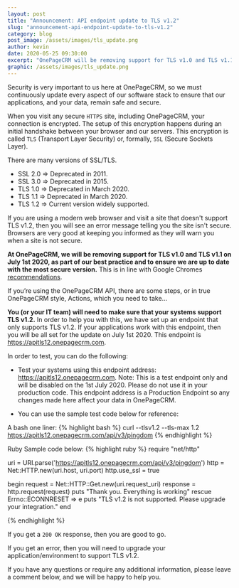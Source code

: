 ```yaml
---
layout: post
title: "Announcement: API endpoint update to TLS v1.2"
slug: "announcement-api-endpoint-update-to-tls-v1.2"
category: blog
post_image: /assets/images/tls_update.png
author: kevin
date: 2020-05-25 09:30:00
excerpt: "OnePageCRM will be removing support for TLS v1.0 and TLS v1.1 on the 1st July. Please review as you will be required to update if you are using the OnePageCRM API."
graphic: /assets/images/tls_update.png
---
```


Security is very important to us here at OnePageCRM, so we must continuously update every aspect of our software stack to ensure that our applications, and your data, remain safe and secure.

When you visit any secure `HTTPS` site, including OnePageCRM, your connection is encrypted. The setup of this encryption happens during an initial handshake between your browser and our servers. This encryption is called `TLS` (Transport Layer Security) or, formally, `SSL` (Secure Sockets Layer).

There are many versions of SSL/TLS.

* SSL 2.0 => Deprecated in 2011.
* SSL 3.0 => Deprecated in 2015.
* TLS 1.0 => Deprecated in March 2020.
* TLS 1.1 => Deprecated in March 2020.
* TLS 1.2 => Current version widely supported.

If you are using a modern web browser and visit a site that doesn't support TLS v1.2, then you will see an error message telling you the site isn't secure. Browsers are very good at keeping you informed as they will warn you when a site is not secure.

<b>At OnePageCRM, we will be removing support for TLS v1.0 and TLS v1.1 on July 1st 2020, as part of our best practice and to ensure we are up to date with the most secure version.</b> This is in line with Google Chromes <a href="https://security.googleblog.com/2018/10/modernizing-transport-security.html" target="_blank">recommendations</a>.   


If you’re using the OnePageCRM API, there are some steps, or in true OnePageCRM style, Actions, which you need to take…

<b>You (or your IT team) will need to make sure that your systems support TLS v1.2.</b> In order to help you with this, we have set up an endpoint that only supports TLS v1.2. If your applications work with this endpoint, then you will be all set for the update on July 1st 2020. This endpoint is <a href="https://apitls12.onepagecrm.com" target="_blank">https://apitls12.onepagecrm.com</a>.

In order to test, you can do the following:

* Test your systems using this endpoint address: <a href="https://apitls12.onepagecrm.com" target="_blank">https://apitls12.onepagecrm.com</a>.
Note: This is a test endpoint only and will be disabled on the 1st July 2020. Please  do not use it in your production code. This endpoint address is a Production Endpoint so any changes made here affect your data in OnePageCRM.

* You can use the sample test code below for reference:

A bash one liner: 
{% highlight bash %}
curl --tlsv1.2 --tls-max 1.2 https://apitls12.onepagecrm.com/api/v3/pingdom
{% endhighlight %}

Ruby Sample code below:
{% highlight ruby %}
require "net/http"

uri = URI.parse('https://apitls12.onepagecrm.com/api/v3/pingdom')
http = Net::HTTP.new(uri.host, uri.port)
http.use_ssl = true

begin
    request = Net::HTTP::Get.new(uri.request_uri)
    response = http.request(request)
    puts "Thank you. Everything is working"
rescue Errno::ECONNRESET => e
    puts "TLS v1.2 is not supported. Please upgrade your integration."
end

{% endhighlight %}

If you get a `200 OK` response, then you are good to go.

If you get an error, then you will need to upgrade your application/environment to support TLS v1.2.

If you have any questions or require any additional information, please leave a comment below, and we will be happy to help you.


